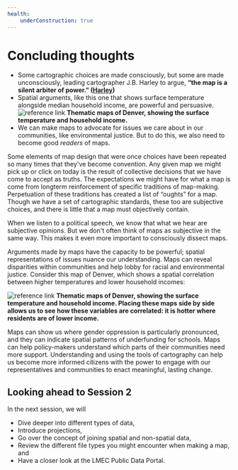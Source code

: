 ```yaml
---
health:
    underConstruction: true
---
```


# Concluding thoughts

* Some cartographic choices are made consciously, but some are made unconsciously, leading cartographer J.B. Harley to argue, **“the map is a silent arbiter of power.” ([Harley](https://quod.lib.umich.edu/p/passages/4761530.0003.008/--deconstructing-the-map?rgn=main;view=fulltext))**
* Spatial arguments, like this one that shows surface temperature alongside median household income, are powerful and persuasive. 
![reference link](https://wp-denverite.s3.amazonaws.com/wp-content/uploads/sites/4/2019/09/190907-HEAT-TRENDS-NPR-01.jpg) 
**Thematic maps of Denver, showing the surface temperature and household income.**
* We can make maps to advocate for issues we care about in our communities, like environmental justice. But to do this, we also need to become good *readers* of maps.

<hideable title = "More reading on your own time">

 Some elements of map design that were once choices have been repeated so many times that they've become convention. Any given map we might pick up or click on today is the result of collective decisions that we have come to accept as truths. The expectations we might have for what a map is come from longterm reinforcement of specific traditions of map-making. Perpetuation of these traditions has created a list of “oughts” for a map. Though we have a set of cartographic standards, these too are subjective choices, and there is little that a map must objectively contain. 

When we listen to a political speech, we know that what we hear are subjective opinions. But we don't often think of maps as subjective in the same way. This makes it even more important to consciously dissect maps. 

Arguments made by maps have the capacity to be powerful; spatial representations of issues nuance our understanding. Maps can reveal disparities within communities and help lobby for racial and environmental justice. Consider this map of Denver, which shows a spatial correlation between higher temperatures and lower household incomes: 

![reference link](https://wp-denverite.s3.amazonaws.com/wp-content/uploads/sites/4/2019/09/190907-HEAT-TRENDS-NPR-01.jpg) 
**Thematic maps of Denver, showing the surface temperature and household income. Placing these maps side by side allows us to see how these variables are correlated: it is hotter where residents are of lower income.** 

Maps can show us where gender oppression is particularly pronounced, and they can indicate spatial patterns of underfunding for schools. Maps can help policy-makers understand which parts of their communities need more support. Understanding and using the tools of cartography can help us become more informed citizens with the power to engage with our representatives and communities to enact meaningful, lasting change.

</hideable> 

## Looking ahead to Session 2 

In the next session, we will 

* Dive deeper into different types of data,
* Introduce projections,
* Go over the concept of joining spatial and non-spatial data,
* Review the different file types you might encounter when making a map, and
* Have a closer look at the LMEC Public Data Portal.

